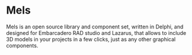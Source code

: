 # Mels
Mels is an open source library and component set, written in Delphi, and designed for Embarcadero RAD studio and Lazarus, that allows to include 3D models in your projects in a few clicks, just as any other graphical components.
